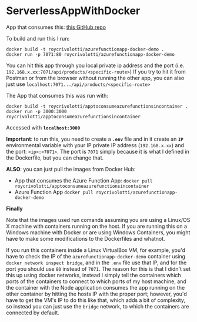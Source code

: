 # ServerlessAppWithDocker

App that consumes this: [this GitHub repo](https://github.com/RoyCrivolotti/AppToConsumeAzureFunctionsInContainerDemo)

To build and run this I run:
```
docker build -t roycrivolotti/azurefunctionapp-docker-demo .
docker run -p 7071:80 roycrivolotti/azurefunctionapp-docker-demo
```
You can hit this app through you local private ip address and the port (i.e. `192.168.x.xx:7071/api/products/<specific-route>`)
If you try to hit it from Postman or from the browser without running the other app, you can also just use `localhost:7071.../api/products/<specific-route>`


The App that consumes this was run with:
```
docker build -t roycrivolotti/apptoconsumeazurefunctionsincontainer .
docker run -p 3000:3000 roycrivolotti/apptoconsumeazurefunctionsincontainer
```
Accessed with **`localhost:3000`**

**Important**: to run this, you need to create a **`.env`** file and in it create an **`IP`** environmental variable with your IP private IP address (`192.168.x.xx`) and the port: `<ip>:<7071>`. The port is `7071` simply because it is what I defined in the Dockerfile, but you can change that.

**ALSO**: you can just pull the images from Docker Hub:
- App that consumes the Azure Function App: `docker pull roycrivolotti/apptoconsumeazurefunctionsincontainer`
- Azure Function App `docker pull roycrivolotti/azurefunctionapp-docker-demo`

**Finally**

Note that the images used run comands assuming you are using a Linux/OS X machine with containers running on the host. If you are running this on a Windows machine with Docker or are using Windows Containers, you might have to make some modifications to the Dockerfiles and whatnot.

If you run this containers inside a Linux VirtualBox VM, for example, you'd have to check the IP of the `azurefunctionapp-docker-demo` container using `docker network inspect bridge`, and in the `.env` file use that IP, and for the port you should use `80` instead of `7071`. The reason for this is that I didn't set this up using docker networks, instead I simply tell the containers which ports of the containers to connect to which ports of my host machine, and the container with the Node application consumes the app running on the other container by hitting the hosts IP with the proper port; however, you'd have to get the VM's IP to do this like that, which adds a bit of complexity, so instead you can just use the `bridge` network, to which the containers are connected by default.
